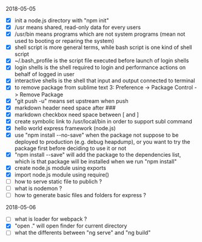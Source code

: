 2018-05-05
- [x] init a node.js directory with "npm init"
- [x] /usr means shared, read-only data for every users
- [x] /usr/bin means programs which are not system programs (mean not used to booting or reparing the system)
- [x] shell script is more general terms, while bash script is one kind of shell script
- [x] ~/.bash_profile is the script file executed before launch of login shells
- [x] login shells is the shell required to login and performance actions on behalf of logged in user
- [x] interactive shells is the shell that input and output connected to terminal 
- [x] to remove package from sublime text 3: Preference -> Package Control -> Remove Package
- [x] "git push -u" means set upstream when push
- [x] markdown header need space after ###
- [x] markdown checkbox need space between [ and ]
- [x] create symbolic link to /usr/local/bin in order to support subl command
- [x] hello world express framework (node.js)
- [x] use "npm install --no-save" when the package not suppose to be deployed to production (e.g. debug heapdump), or you want to try the package first before deciding to use it or not
- [x] "npm install --save" will add the package to the dependencies list, which is that package will be installed when we run "npm install"
- [x] create node.js module using exports
- [x] import node.js module using require()
- [ ] how to serve static file to publich ?
- [ ] what is nodemon ?
- [ ] how to generate basic files and folders for express ?

2018-05-06
- [ ] what is loader for webpack ?
- [x] "open ." will open finder for current directory
- [ ] what the differents between "ng serve" and "ng build"